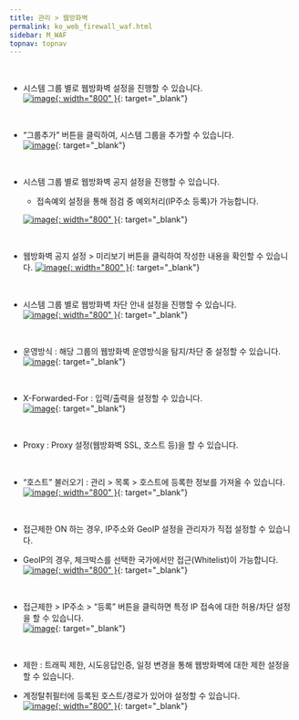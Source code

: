 ```yaml
---
title: 관리 > 웹방화벽
permalink: ko_web_firewall_waf.html
sidebar: M_WAF
topnav: topnav
---
```


<br />

- 시스템 그룹 별로 웹방화벽 설정을 진행할 수 있습니다.   
 [![image](/docs/images/Manual/waf/firewall/1.png){: width="800" }](/docs/images/Manual/waf/firewall/1.png){: target="_blank"}

<br />

- “그룹추가” 버튼을 클릭하여, 시스템 그룹을 추가할 수 있습니다.   
 [![image](/docs/images/Manual/waf/firewall/2.png)](/docs/images/Manual/waf/firewall/2.png){: target="_blank"}

<br />

- 시스템 그룹 별로 웹방화벽 공지 설정을 진행할 수 있습니다.   
  - 접속예외 설정을 통해 점검 중 예외처리(IP주소 등록)가 가능합니다.

  [![image](/docs/images/Manual/waf/firewall/9.png){: width="800" }](/docs/images/Manual/waf/firewall/9.png){: target="_blank"}

<br />

- 웹방화벽 공지 설정 > 미리보기 버튼을 클릭하여 작성한 내용을 확인할 수 있습니다.
 [![image](/docs/images/Manual/waf/firewall/10.png){: width="800" }](/docs/images/Manual/waf/firewall/10.png){: target="_blank"}

<br />

- 시스템 그룹 별로 웹방화벽 차단 안내 설정을 진행할 수 있습니다.   
 [![image](/docs/images/Manual/waf/firewall/11.png){: width="800" }](/docs/images/Manual/waf/firewall/11.png){: target="_blank"}

<br />

- 운영방식 : 해당 그룹의 웹방화벽 운영방식을 탐지/차단 중 설정할 수 있습니다.   
 [![image](/docs/images/Manual/waf/firewall/3.png)](/docs/images/Manual/waf/firewall/3.png){: target="_blank"}

<br />

- X-Forwarded-For : 입력/출력을 설정할 수 있습니다.   
 [![image](/docs/images/Manual/waf/firewall/4.png)](/docs/images/Manual/waf/firewall/4.png){: target="_blank"}

<br />

- Proxy : Proxy 설정(웹방화벽 SSL, 호스트 등)을 할 수 있습니다.

<br />

- “호스트” 불러오기 : 관리 > 목록 > 호스트에 등록한 정보를 가져올 수 있습니다.   
 [![image](/docs/images/Manual/waf/firewall/5.png){: width="800" }](/docs/images/Manual/waf/firewall/5.png){: target="_blank"}
 
<br />

- 접근제한 ON 하는 경우, IP주소와 GeoIP 설정을 관리자가 직접 설정할 수 있습니다.   

- GeoIP의 경우, 체크박스를 선택한 국가에서만 접근(Whitelist)이 가능합니다.   
  [![image](/docs/images/Manual/waf/firewall/6.png){: width="800" }](/docs/images/Manual/waf/firewall/6.png){: target="_blank"}

<br />

- 접근제한 > IP주소 > “등록” 버튼을 클릭하면 특정 IP 접속에 대한 허용/차단 설정을 할 수 있습니다.   
  [![image](/docs/images/Manual/waf/firewall/7.png)](/docs/images/Manual/waf/firewall/7.png){: target="_blank"}

<br />

- 제한 : 트래픽 제한, 시도응답인증, 일정 변경을 통해 웹방화벽에 대한 제한 설정을 할 수 있습니다.   

- 계정탈취필터에 등록된 호스트/경로가 있어야 설정할 수 있습니다.   
 [![image](/docs/images/Manual/waf/firewall/8.png){: width="800" }](/docs/images/Manual/waf/firewall/8.png){: target="_blank"}